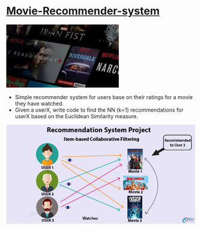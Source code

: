 # [Movie-Recommender-system](https://github.com/Andy-Philes/Movie-Recommender-system)
![](https://github.com/Andy-Philes/Movie-Recommender-system/blob/main/download1.jfif)

* Simple recommender system for users base on their ratings for a movie they have watched.
* Given a userX, write code to find the NN (k=1) recommendations for userX based on the Euclidean Similarity measure. 

![](https://github.com/Andy-Philes/Movie-Recommender-system/blob/main/recommendation-system-project-in-R.png)

